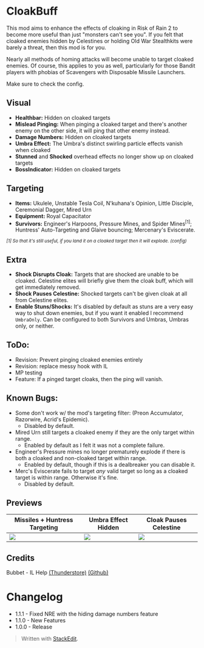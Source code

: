 
# CloakBuff
This mod aims to enhance the effects of cloaking in Risk of Rain 2 to become more useful than just "monsters can't see you".  If you felt that cloaked enemies hidden by Celestines or holding Old War Stealthkits were barely a threat, then this mod is for you.

Nearly all methods of homing attacks will become unable to target cloaked enemies. Of course, this applies to you as well, particularly for those Bandit players with phobias of Scavengers with Disposable Missile Launchers.

Make sure to check the config.

## Visual
* **Healthbar:** Hidden on cloaked targets
* **Mislead Pinging:** When pinging a cloaked target and there's another enemy on the other side, it will ping that other enemy instead.
* **Damage Numbers:** Hidden on cloaked targets
* **Umbra Effect:** The Umbra's distinct swirling particle effects vanish when cloaked
* **Stunned** and **Shocked** overhead effects no longer show up on cloaked targets
* **BossIndicator:** Hidden on cloaked targets

## Targeting
* **Items:** Ukulele, Unstable Tesla Coil, N'kuhana's Opinion, Little Disciple, Ceremonial Dagger, Mired Urn
* **Equipment:** Royal Capacitator
* **Survivors:** Engineer's Harpoons, Pressure Mines, and Spider Mines<sup>[1]</sup>; Huntress' Auto-Targeting and Glaive bouncing; Mercenary's Eviscerate.

*<sup>[1] So that it's still useful, if you land it on a cloaked target then it will explode. (config)</sup>*

## Extra
* **Shock Disrupts Cloak:** Targets that are shocked are unable to be cloaked. Celestine elites will briefly give them the cloak buff, which will get immediately removed.
* **Shock Pauses Celestine:** Shocked targets can't be given cloak at all from Celestine elites.
* **Enable Stuns/Shocks:** It's disabled by default as stuns are a very easy way to shut down enemies, but if you want it enabled I recommend `UmbraOnly`. Can be configured to both Survivors and Umbras, Umbras only, or neither.

## ToDo:
* Revision: Prevent pinging cloaked enemies entirely
* Revision: replace messy hook with IL
* MP testing
* Feature: If a pinged target cloaks, then the ping will vanish.

## Known Bugs:

* Some don't work w/ the mod's targeting filter: (Preon Accumulator, Razorwire, Acrid's Epidemic).
	* Disabled by default.
* Mired Urn still targets a cloaked enemy if they are the only target within range.
	* Enabled by default as I felt it was not a complete failure.
* Engineer's Pressure mines no longer prematurely explode if there is both a cloaked and non-cloaked target within range. 
	* Enabled by default, though if this is a dealbreaker you can disable it.
* Merc's Eviscerate fails to target *any* valid target so long as a cloaked target is within range. Otherwise it's fine. 
	* Disabled by default.

## Previews
| Missiles + Huntress Targeting | Umbra Effect Hidden | Cloak Pauses Celestine	  |
|--|--|--|
| [![](https://img.youtube.com/vi/K9DRWABemdY/0.jpg)](https://www.youtube.com/watch?v=K9DRWABemdY "Comparison Video and Preview") | [![](https://img.youtube.com/vi/JiNf611Xa8I/0.jpg)](https://www.youtube.com/watch?v=JiNf611Xa8I "Comparison Video and Preview") | [![](https://img.youtube.com/vi/x4xJgDif91E/0.jpg)](https://www.youtube.com/watch?v=x4xJgDif91E "Comparison Video and Preview") |


## Credits
Bubbet - IL Help [(Thunderstore)](https://thunderstore.io/package/Bubbet/) [(Github)](https://github.com/Bubbet)

# Changelog
* 1.1.1 - Fixed NRE with the hiding damage numbers feature
* 1.1.0 - New Features
* 1.0.0 - Release

> Written with [StackEdit](https://stackedit.io/).